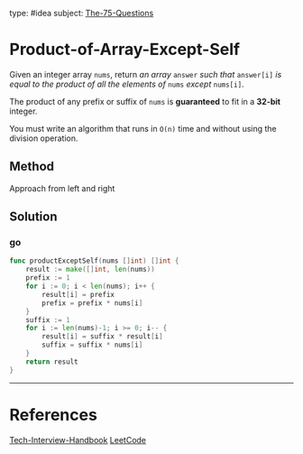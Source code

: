 type: #idea
subject: [The-75-Questions](The-75-Questions.md)
<!-- Subject should be a hub note -->
# Product-of-Array-Except-Self

Given an integer array `nums`, return _an array_ `answer` _such that_ `answer[i]` _is equal to the product of all the elements of_ `nums` _except_ `nums[i]`.

The product of any prefix or suffix of `nums` is **guaranteed** to fit in a **32-bit** integer.

You must write an algorithm that runs in `O(n)` time and without using the division operation.

## Method

Approach from left and right

## Solution

### go

```go
func productExceptSelf(nums []int) []int {
	result := make([]int, len(nums))
	prefix := 1
	for i := 0; i < len(nums); i++ {
		result[i] = prefix
		prefix = prefix * nums[i]
	}
	suffix := 1
	for i := len(nums)-1; i >= 0; i-- {
		result[i] = suffix * result[i]
		suffix = suffix * nums[i]
	}
	return result
}
```

---
# References
<!-- What references back up this idea -->
[Tech-Interview-Handbook](Tech-Interview-Handbook.md)
[LeetCode](https://leetcode.com/problems/product-of-array-except-self/)
